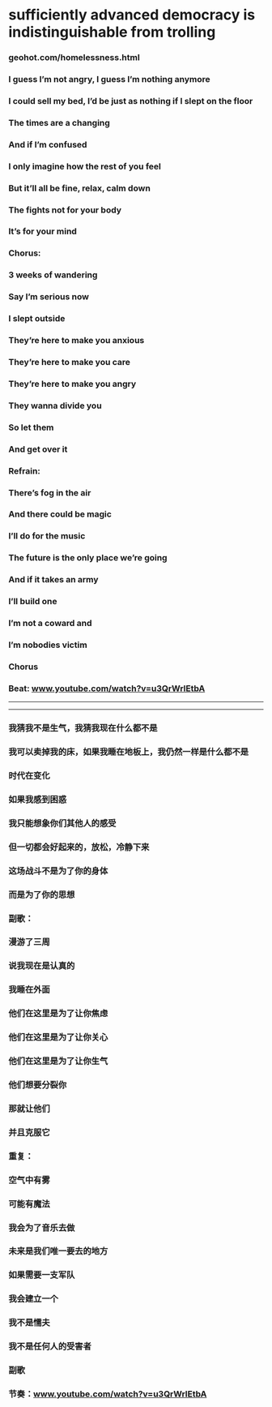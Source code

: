 # sufficiently advanced democracy is indistinguishable from trolling


### geohot.com/homelessness.html
### 
### I guess I’m not angry, I guess I’m nothing anymore
### I could sell my bed, I’d be just as nothing if I slept on the floor
### 
### The times are a changing
### And if I’m confused
### I only imagine how the rest of you feel
### But it’ll all be fine, relax, calm down
### The fights not for your body
### It’s for your mind
### 
### Chorus:
### 3 weeks of wandering
### Say I’m serious now
### 
### I slept outside
### 
### They’re here to make you anxious
### They’re here to make you care
### They’re here to make you angry
### They wanna divide you
### So let them
### And get over it
### 
### Refrain:
### There’s fog in the air
### And there could be magic
### 
### I’ll do for the music
### The future is the only place we’re going
### And if it takes an army
### I’ll build one
### I’m not a coward and
### I’m nobodies victim
### 
### Chorus
### 
### Beat: www.youtube.com/watch?v=u3QrWrlEtbA
----
----
### 我猜我不是生气，我猜我现在什么都不是
### 我可以卖掉我的床，如果我睡在地板上，我仍然一样是什么都不是
### 
### 时代在变化
### 如果我感到困惑
### 我只能想象你们其他人的感受
### 但一切都会好起来的，放松，冷静下来
### 这场战斗不是为了你的身体
### 而是为了你的思想
### 
### 副歌：
### 漫游了三周
### 说我现在是认真的
### 
### 我睡在外面
### 
### 他们在这里是为了让你焦虑
### 他们在这里是为了让你关心
### 他们在这里是为了让你生气
### 他们想要分裂你
### 那就让他们
### 并且克服它
### 
### 重复：
### 空气中有雾
### 可能有魔法
### 
### 我会为了音乐去做
### 未来是我们唯一要去的地方
### 如果需要一支军队
### 我会建立一个
### 我不是懦夫
### 我不是任何人的受害者
### 
### 副歌
### 
### 节奏：www.youtube.com/watch?v=u3QrWrlEtbA
